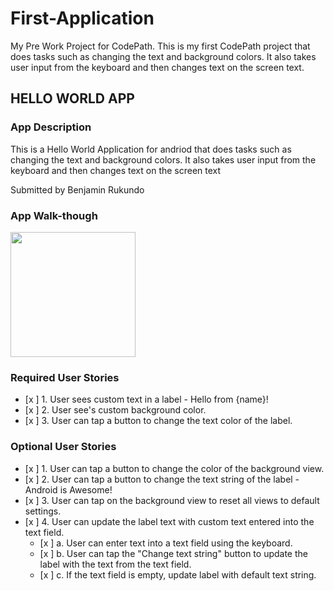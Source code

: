 # First-Application
My Pre Work Project for CodePath. This is my first CodePath project that does tasks such as changing the text and background colors. It also takes user input from the keyboard and then changes text on the screen text.
## HELLO WORLD APP

### App Description
This is a Hello World Application for andriod that does tasks such as changing the text and background colors. It also takes user input from the keyboard and then changes text on the screen text

Submitted by Benjamin Rukundo


### App Walk-though

<img src="https://i.imgur.com/rZG3EJt.gif" width=200><br>

### Required User Stories
- [x ] 1. User sees custom text in a label - Hello from {name}!
- [x ] 2. User see's custom background color.
- [x ] 3. User can tap a button to change the text color of the label.

### Optional User Stories
- [x ] 1. User can tap a button to change the color of the background view.  
- [x ] 2. User can tap a button to change the text string of the label - Android is Awesome!  
- [x ] 3. User can tap on the background view to reset all views to default settings.  
- [x ] 4. User can update the label text with custom text entered into the text field.  
   - [x ] a. User can enter text into a text field using the keyboard.  
   - [x ] b. User can tap the "Change text string" button to update the label with the text from the text field.  
   - [x ] c. If the text field is empty, update label with default text string.  
